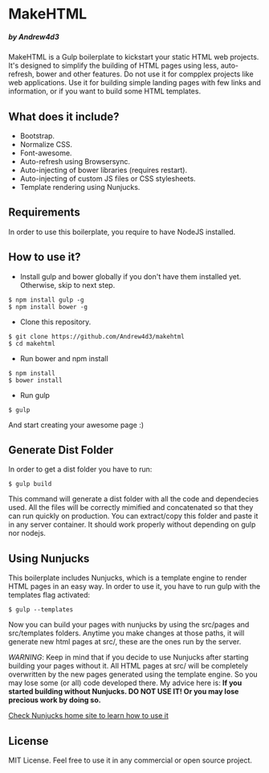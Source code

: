# MakeHTML
##### by Andrew4d3

MakeHTML is a Gulp boilerplate to kickstart your static HTML web projects. It's designed to simplify the building of HTML pages using less, auto-refresh, bower and other features. Do not use it for compplex projects like web applications. Use it for building simple landing pages with few links and information, or if you want to build some HTML templates.

## What does it include?

* Bootstrap.
* Normalize CSS.
* Font-awesome.
* Auto-refresh using Browsersync.
* Auto-injecting of bower libraries (requires restart).
* Auto-injecting of custom JS files or CSS stylesheets.
* Template rendering using Nunjucks.

## Requirements
In order to use this boilerplate, you require to have NodeJS installed.

## How to use it?

* Install gulp and bower globally if you don't have them installed yet. Otherwise, skip to next step. 
```
$ npm install gulp -g
$ npm install bower -g
```
* Clone this repository.
```
$ git clone https://github.com/Andrew4d3/makehtml
$ cd makehtml
```
* Run bower and npm install
```
$ npm install
$ bower install
```
* Run gulp
```
$ gulp
```

And start creating your awesome page :)

## Generate Dist Folder
In order to get a dist folder you have to run:
```
$ gulp build
```
This command will generate a dist folder with all the code and dependecies used. All the files will be correctly mimified and concatenated so that they can run quickly on production. You can extract/copy this folder and paste it in any server container. It should work properly without depending on gulp nor nodejs.

## Using Nunjucks

This boilerplate includes Nunjucks, which is a template engine to render HTML pages in an easy way. In order to use it, you have to run gulp with the templates flag activated:
 ```
 $ gulp --templates
 ```
 Now you can build your pages with nunjucks by using the src/pages and src/templates folders. Anytime you make changes at those paths, it will generate new html pages at src/, these are the ones run by the server.
 
 *WARNING*: Keep in mind that if you decide to use Nunjucks after starting building your pages without it. All HTML pages at src/ will be completely overwritten by the new pages generated using the template engine. So you may lose some (or all) code developed there. My advice here is: **If you started building without Nunjucks. DO NOT USE IT! Or you may lose precious work by doing so.**
 
 [Check Nunjucks home site to learn how to use it](https://mozilla.github.io/nunjucks/)
 
## License
 
 MIT License. Feel free to use it in any commercial or open source project.
